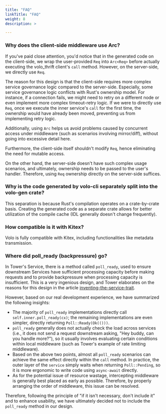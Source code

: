 ```yaml
---
title: "FAQ"
linkTitle: "FAQ"
weight: 8
description: >

---
```


### Why does the client-side middleware use Arc<Req>?

If you've paid close attention, you'd notice that in the generated code on the client-side, we wrap the user-provided `Req` into `Arc<Req>` before actually executing the volo_thrift client's `call` method.
However, on the server-side, we directly use `Req`.

The reason for this design is that the client-side requires more complex service governance logic compared to the server-side. 
Especially, some service governance logic conflicts with Rust's ownership model. For instance, if a connection fails, we might need to retry on a different node or even implement more complex timeout-retry logic. 
If we were to directly use `Req`, once we execute the inner service's `call` for the first time, the ownership would have already been moved, preventing us from implementing retry logic.

Additionally, using `Arc` helps us avoid problems caused by concurrent access under middleware (such as scenarios involving mirror/diff), without going into excessive detail here.

Furthermore, the client-side itself shouldn't modify `Req`, hence eliminating the need for mutable access.

On the other hand, the server-side doesn't have such complex usage scenarios, and ultimately, ownership needs to be passed to the user's handler. Therefore, using `Req` ownership directly on the server-side suffices.

### Why is the code generated by volo-cli separately split into the volo-gen crate?

This separation is because Rust's compilation operates on a crate-by-crate basis. Creating the generated code as a separate crate allows for better utilization of the compile cache (IDL generally doesn't change frequently).

### How compatible is it with Kitex?

Volo is fully compatible with Kitex, including functionalities like metadata transmission.

### Where did poll_ready (backpressure) go?

In Tower's Service, there is a method called `poll_ready`, used to ensure downstream Services have sufficient processing capacity before making requests and to provide backpressure when processing capacity is insufficient. 
This is a very ingenious design, and Tower elaborates on the reasons for this design in the article [inventing-the-service-trait](https://tokio.rs/blog/2021-05-14-inventing-the-service-trait).

However, based on our real development experience, we have summarized the following insights:

- The majority of `poll_ready` implementations directly call `self.inner.poll_ready(cx)`; the remaining implementations are even simpler, directly returning `Poll::Ready(Ok(()))`.
- `poll_ready` generally does not actually check the load across services (i.e., it does not send a request downstream asking, "Hey buddy, can you handle more?"), so it usually involves evaluating certain conditions within local middleware (such as Tower's example of rate limiting middleware).
- Based on the above two points, almost all `poll_ready` scenarios can achieve the same effect directly within the `call` method. In practice, the outer layer of the `service` simply waits when returning `Poll::Pending`, so it is more ergonomic to write code using `async-await` directly.
- As for the potential issue of resource wastage, intercepting middleware is generally best placed as early as possible. Therefore, by properly arranging the order of middleware, this issue can be resolved.

Therefore, following the principle of "if it isn't necessary, don't include it" and to enhance usability, we have ultimately decided not to include the `poll_ready` method in our design.
